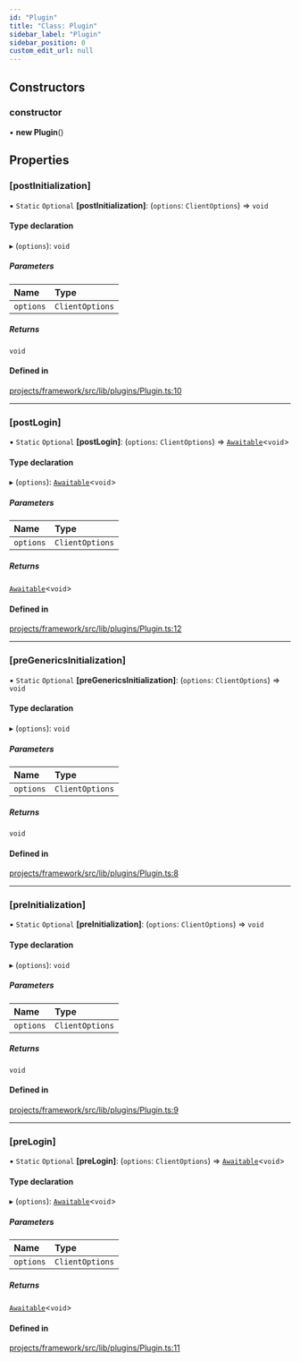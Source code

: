 ```yaml
---
id: "Plugin"
title: "Class: Plugin"
sidebar_label: "Plugin"
sidebar_position: 0
custom_edit_url: null
---
```


## Constructors

### constructor

• **new Plugin**()

## Properties

### [postInitialization]

▪ `Static` `Optional` **[postInitialization]**: (`options`: `ClientOptions`) => `void`

#### Type declaration

▸ (`options`): `void`

##### Parameters

| Name | Type |
| :------ | :------ |
| `options` | `ClientOptions` |

##### Returns

`void`

#### Defined in

[projects/framework/src/lib/plugins/Plugin.ts:10](https://github.com/sapphiredev/framework/blob/5a4898f6/src/lib/plugins/Plugin.ts#L10)

___

### [postLogin]

▪ `Static` `Optional` **[postLogin]**: (`options`: `ClientOptions`) => [`Awaitable`](../#awaitable)<`void`\>

#### Type declaration

▸ (`options`): [`Awaitable`](../#awaitable)<`void`\>

##### Parameters

| Name | Type |
| :------ | :------ |
| `options` | `ClientOptions` |

##### Returns

[`Awaitable`](../#awaitable)<`void`\>

#### Defined in

[projects/framework/src/lib/plugins/Plugin.ts:12](https://github.com/sapphiredev/framework/blob/5a4898f6/src/lib/plugins/Plugin.ts#L12)

___

### [preGenericsInitialization]

▪ `Static` `Optional` **[preGenericsInitialization]**: (`options`: `ClientOptions`) => `void`

#### Type declaration

▸ (`options`): `void`

##### Parameters

| Name | Type |
| :------ | :------ |
| `options` | `ClientOptions` |

##### Returns

`void`

#### Defined in

[projects/framework/src/lib/plugins/Plugin.ts:8](https://github.com/sapphiredev/framework/blob/5a4898f6/src/lib/plugins/Plugin.ts#L8)

___

### [preInitialization]

▪ `Static` `Optional` **[preInitialization]**: (`options`: `ClientOptions`) => `void`

#### Type declaration

▸ (`options`): `void`

##### Parameters

| Name | Type |
| :------ | :------ |
| `options` | `ClientOptions` |

##### Returns

`void`

#### Defined in

[projects/framework/src/lib/plugins/Plugin.ts:9](https://github.com/sapphiredev/framework/blob/5a4898f6/src/lib/plugins/Plugin.ts#L9)

___

### [preLogin]

▪ `Static` `Optional` **[preLogin]**: (`options`: `ClientOptions`) => [`Awaitable`](../#awaitable)<`void`\>

#### Type declaration

▸ (`options`): [`Awaitable`](../#awaitable)<`void`\>

##### Parameters

| Name | Type |
| :------ | :------ |
| `options` | `ClientOptions` |

##### Returns

[`Awaitable`](../#awaitable)<`void`\>

#### Defined in

[projects/framework/src/lib/plugins/Plugin.ts:11](https://github.com/sapphiredev/framework/blob/5a4898f6/src/lib/plugins/Plugin.ts#L11)
